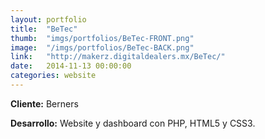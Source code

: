 ```yaml
---
layout:	portfolio
title:	"BeTec"
thumb:	"imgs/portfolios/BeTec-FRONT.png"
image:  "/imgs/portfolios/BeTec-BACK.png"
link:   "http://makerz.digitaldealers.mx/BeTec/"
date:   2014-11-13 00:00:00
categories: website
---
```


**Cliente:** Berners

**Desarrollo:** Website y dashboard con PHP, HTML5 y CSS3.